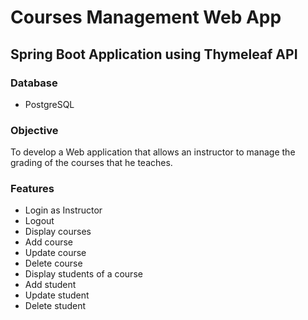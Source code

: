 # Courses Management Web App

## Spring Boot Application using Thymeleaf API
### Database
- PostgreSQL

### Objective
To develop a Web application that allows an instructor to manage the 
grading of the courses that he teaches.

### Features
- Login as Instructor
- Logout
- Display courses
- Add course
- Update course
- Delete course
- Display students of a course
- Add student
- Update student
- Delete student
